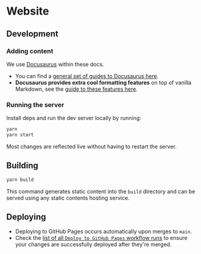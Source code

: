 # Website

## Development

### Adding content

We use [Docusaurus](https://docusaurus.io/) within these docs.

- You can find a [general set of guides to Docusaurus here](https://docusaurus.io/docs/category/guides).
- **Docusaurus provides extra cool formatting features** on top of vanilla Markdown,
  see the [guide to these features here](https://docusaurus.io/docs/markdown-features).

### Running the server

Install deps and run the dev server locally by running:

```sh
yarn
yarn start
```

Most changes are reflected live without having to restart the server.

## Building

```sh
yarn build
```

This command generates static content into the `build` directory and can be served using any static contents hosting service.

## Deploying

- Deploying to GitHub Pages occurs automatically upon merges to `main`.
- Check the [list of all `Deploy to GitHub Pages` workflow runs](https://github.com/ibm-skills-network/portals-admin-knowledgebase/actions/workflows/deploy.yml) to ensure your changes are successfully deployed after they're merged.
